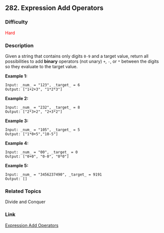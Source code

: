 ## 282. Expression Add Operators
### Difficulty

 <font color=red>Hard</font>

### Description

Given a string that contains only digits `0-9` and a target value, return all
possibilities to add **binary** operators (not unary) `+`, `-`, or `*` between
the digits so they evaluate to the target value.

**Example 1:**
            Input: _num_ = "123", _target_ = 6    Output: ["1+2+3", "1*2*3"]     

**Example 2:**
            Input: _num_ = "232", _target_ = 8    Output: ["2*3+2", "2+3*2"]

**Example 3:**
            Input: _num_ = "105", _target_ = 5    Output: ["1*0+5","10-5"]

**Example 4:**
            Input: _num_ = "00", _target_ = 0    Output: ["0+0", "0-0", "0*0"]    

**Example 5:**
            Input: _num_ = "3456237490", _target_ = 9191    Output: []    


### Related Topics

Divide and Conquer


### Link
[Expression Add Operators](https://leetcode.com/problems/expression-add-operators)
